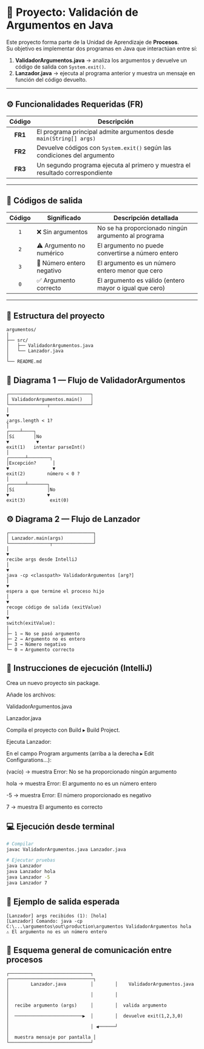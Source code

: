 # 🧮 Proyecto: Validación de Argumentos en Java

Este proyecto forma parte de la Unidad de Aprendizaje de **Procesos**.  
Su objetivo es implementar dos programas en Java que interactúan entre sí:

1. **ValidadorArgumentos.java** → analiza los argumentos y devuelve un código de salida con `System.exit()`.
2. **Lanzador.java** → ejecuta al programa anterior y muestra un mensaje en función del código devuelto.

---

## ⚙️ Funcionalidades Requeridas (FR)

| Código | Descripción                                                                 |
|:-------:|------------------------------------------------------------------------------|
| **FR1** | El programa principal admite argumentos desde `main(String[] args)`         |
| **FR2** | Devuelve códigos con `System.exit()` según las condiciones del argumento     |
| **FR3** | Un segundo programa ejecuta al primero y muestra el resultado correspondiente |

---

## 🧩 Códigos de salida

| Código | Significado                                 | Descripción detallada                                       |
|:-------:|---------------------------------------------|--------------------------------------------------------------|
| `1`     | ❌ Sin argumentos                           | No se ha proporcionado ningún argumento al programa          |
| `2`     | ⚠️ Argumento no numérico                    | El argumento no puede convertirse a número entero            |
| `3`     | 🚫 Número entero negativo                   | El argumento es un número entero menor que cero              |
| `0`     | ✅ Argumento correcto                       | El argumento es válido (entero mayor o igual que cero)       |

---

## 🧠 Estructura del proyecto
```
argumentos/
│
├── src/
│   ├── ValidadorArgumentos.java
│   └── Lanzador.java
│
└── README.md
```
## 🧮 Diagrama 1 — Flujo de ValidadorArgumentos
```
┌──────────────────────────────┐
│ ValidadorArgumentos.main()   │
└──────────────┬───────────────┘
│
▼
¿args.length < 1?
│
┌────┴────┐
│Sí       │No
▼          ▼
exit(1)   intentar parseInt()
│
┌──────┴────────┐
│Excepción?      │
▼                ▼
exit(2)        número < 0 ?
│
┌──────┴───────┐
│Sí            │No
▼              ▼
exit(3)         exit(0)
```

## ⚙️ Diagrama 2 — Flujo de Lanzador
```
┌───────────────────────────────┐
│ Lanzador.main(args)           │
└───────────────┬───────────────┘
│
▼
recibe args desde IntelliJ
│
▼
java -cp <classpath> ValidadorArgumentos [arg?]
│
▼
espera a que termine el proceso hijo
│
▼
recoge código de salida (exitValue)
│
▼
switch(exitValue):
│
├─ 1 → No se pasó argumento
├─ 2 → Argumento no es entero
├─ 3 → Número negativo
└─ 0 → Argumento correcto
```
## 🧰 Instrucciones de ejecución (IntelliJ)

Crea un nuevo proyecto sin package.

Añade los archivos:

ValidadorArgumentos.java

Lanzador.java

Compila el proyecto con Build ▸ Build Project.

Ejecuta Lanzador:

En el campo Program arguments (arriba a la derecha ▸ Edit Configurations…):

(vacío) → muestra Error: No se ha proporcionado ningún argumento

hola → muestra Error: El argumento no es un número entero

-5 → muestra Error: El número proporcionado es negativo

7 → muestra El argumento es correcto
## 💻 Ejecución desde terminal
```bash
# Compilar
javac ValidadorArgumentos.java Lanzador.java

# Ejecutar pruebas
java Lanzador
java Lanzador hola
java Lanzador -5
java Lanzador 7
```
## 🧾 Ejemplo de salida esperada
```
[Lanzador] args recibidos (1): [hola]
[Lanzador] Comando: java -cp C:\...\argumentos\out\production\argumentos ValidadorArgumentos hola
⚠️ El argumento no es un número entero
```
## 🧩 Esquema general de comunicación entre procesos
```
┌──────────────────────────────┐        ┌───────────────────────────────┐
│        Lanzador.java         │        │    ValidadorArgumentos.java   │
│                              │        │                               │
│  recibe argumento (args)     │        │  valida argumento             │
│  ─────────────────────────▶  │        │  devuelve exit(1,2,3,0)       │
│                              │ ◀──────┘                               │
│  muestra mensaje por pantalla │
└──────────────────────────────┘

```
